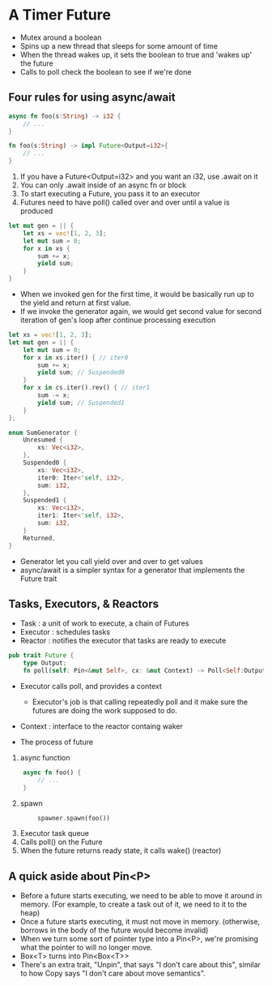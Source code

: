 # A Timer Future
* Mutex around a boolean
* Spins up a new thread that sleeps for some amount of time
* When the thread wakes up, it sets the boolean to true and 'wakes up' the future
* Calls to poll check the boolean to see if we're done

## Four rules for using async/await
	
```rust
async fn foo(s:String) -> i32 {
	// ...
}

fn foo(s:String) -> impl Future<Output=i32>{
	// ...
}
```

1. If you have a Future<Output=i32> and you want an i32, use .await on it
2. You can only .await inside of an async fn or block
3. To start executing a Future, you pass it to an executor
4. Futures need to have poll() called over and over until a value is produced
		
```rust
let mut gen = || {
	let xs = vec![1, 2, 3];
	let mut sum = 0;
	for x in xs {
		sum += x;
		yield sum;
	}
}
```
* When we invoked gen for the first time, it would be basically run up to the yield and return at first value. 
* If we invoke the generator again, we would get second value for second iteration of gen's loop after continue processing execution

```rust
let xs = vec![1, 2, 3];
let mut gen = || {
	let mut sum = 0;
	for x in xs.iter() { // iter0
		sum += x;
		yield sum; // Suspended0
	}
	for x in cs.iter().rev() { // iter1
		sum -= x;
		yield sum; // Suspended1
	}
};
```

```rust
enum SumGenerator {
	Unresumed {
		xs: Vec<i32>,
	},
	Suspended0 {
		xs: Vec<i32>,
		iter0: Iter<'self, i32>,
		sum: i32,
	},
	Suspended1 {
		xs: Vec<i32>,
		iter1: Iter<'self, i32>,
		sum: i32,
	}
	Returned,
}
```
* Generator let you call yield over and over to get values
* async/await is a simpler syntax for a generator that implements the Future trait	
## Tasks, Executors, & Reactors
* Task : a unit of work to execute, a chain of Futures
* Executor : schedules tasks
* Reactor : notifies the executor that tasks are ready to execute
```rust
pub trait Future {
	type Output;
	fn poll(self: Pin<&mut Self>, cx: &mut Context) -> Poll<Self:Output>;
```
* Executor calls poll, and provides a context
	+ Executor's job is that calling repeatedly poll and it make sure the futures are doing the work supposed to do.
* Context : interface to the reactor containg waker 

* The process of future
1. async function
```rust
	async fn foo() {
		// ...
	}
```
2. spawn
```rust
		spawner.spawn(foo())
```
3. Executor task queue
4. Calls poll() on the Future
5. When the future returns ready state, it calls wake() (reactor)

## A quick aside about Pin\<P\>
* Before a future starts executing, we need to be able to move it around in memory. (For example, to create a task out of it, we need to it to the heap)
* Once a future starts executing, it must not move in memory.
(otherwise, borrows in the body of the future would become invalid)
* When we turn some sort of pointer type into a Pin\<P\>, we're promising what the pointer to will no longer move.
* Box\<T\> turns into Pin\<Box\<T\>\>
* There's an extra trait, "Unpin", that says "I don't care about this", similar to how Copy says "I don't care about move semantics".
